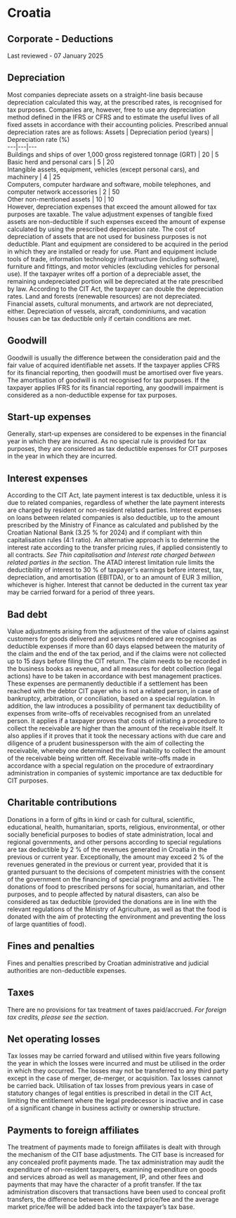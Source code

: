# Croatia
## Corporate - Deductions
Last reviewed - 07 January 2025
## Depreciation
Most companies depreciate assets on a straight-line basis because depreciation calculated this way, at the prescribed rates, is recognised for tax purposes. Companies are, however, free to use any depreciation method defined in the IFRS or CFRS and to estimate the useful lives of all fixed assets in accordance with their accounting policies.
Prescribed annual depreciation rates are as follows:
Assets | Depreciation period (years) | Depreciation rate (%)  
---|---|---  
Buildings and ships of over 1,000 gross registered tonnage (GRT) | 20 | 5  
Basic herd and personal cars | 5 | 20  
Intangible assets, equipment, vehicles (except personal cars), and machinery | 4 | 25  
Computers, computer hardware and software, mobile telephones, and computer network accessories | 2 | 50  
Other non-mentioned assets | 10 | 10  
However, depreciation expenses that exceed the amount allowed for tax purposes are taxable. The value adjustment expenses of tangible fixed assets are non-deductible if such expenses exceed the amount of expense calculated by using the prescribed depreciation rate.
The cost of depreciation of assets that are not used for business purposes is not deductible.
Plant and equipment are considered to be acquired in the period in which they are installed or ready for use. Plant and equipment include tools of trade, information technology infrastructure (including software), furniture and fittings, and motor vehicles (excluding vehicles for personal use).
If the taxpayer writes off a portion of a depreciable asset, the remaining undepreciated portion will be depreciated at the rate prescribed by law. According to the CIT Act, the taxpayer can double the depreciation rates.
Land and forests (renewable resources) are not depreciated.
Financial assets, cultural monuments, and artwork are not depreciated, either.
Depreciation of vessels, aircraft, condominiums, and vacation houses can be tax deductible only if certain conditions are met.
## Goodwill
Goodwill is usually the difference between the consideration paid and the fair value of acquired identifiable net assets. If the taxpayer applies CFRS for its financial reporting, then goodwill must be amortised over five years.
The amortisation of goodwill is not recognised for tax purposes.
If the taxpayer applies IFRS for its financial reporting, any goodwill impairment is considered as a non-deductible expense for tax purposes.
## Start-up expenses
Generally, start-up expenses are considered to be expenses in the financial year in which they are incurred. As no special rule is provided for tax purposes, they are considered as tax deductible expenses for CIT purposes in the year in which they are incurred.
## Interest expenses
According to the CIT Act, late payment interest is tax deductible, unless it is due to related companies, regardless of whether the late payment interests are charged by resident or non-resident related parties.
Interest expenses on loans between related companies is also deductible, up to the amount prescribed by the Ministry of Finance as calculated and published by the Croatian National Bank (3.25 % for 2024) and if compliant with thin capitalisation rules (4:1 ratio). An alternative approach is to determine the interest rate according to the transfer pricing rules, if applied consistently to all contracts.
_See Thin capitalisation and Interest rate charged between related parties in the_ _section_.
The ATAD interest limitation rule limits the deductibility of interest to 30 % of taxpayer's earnings before interest, tax, depreciation, and amortisation (EBITDA), or to an amount of EUR 3 million, whichever is higher. Interest that cannot be deducted in the current tax year may be carried forward for a period of three years.
## Bad debt
Value adjustments arising from the adjustment of the value of claims against customers for goods delivered and services rendered are recognised as deductible expenses if more than 60 days elapsed between the maturity of the claim and the end of the tax period, and if the claims were not collected up to 15 days before filing the CIT return. The claim needs to be recorded in the business books as revenue, and all measures for debt collection (legal actions) have to be taken in accordance with best management practices.
These expenses are permanently deductible if a settlement has been reached with the debtor CIT payer who is not a related person, in case of bankruptcy, arbitration, or conciliation, based on a special regulation.
In addition, the law introduces a possibility of permanent tax deductibility of expenses from write-offs of receivables recognised from an unrelated person. It applies if a taxpayer proves that costs of initiating a procedure to collect the receivable are higher than the amount of the receivable itself. It also applies if it proves that it took the necessary actions with due care and diligence of a prudent businessperson with the aim of collecting the receivable, whereby one determined the final inability to collect the amount of the receivable being written off.
Receivable write-offs made in accordance with a special regulation on the procedure of extraordinary administration in companies of systemic importance are tax deductible for CIT purposes.
## Charitable contributions
Donations in a form of gifts in kind or cash for cultural, scientific, educational, health, humanitarian, sports, religious, environmental, or other socially beneficial purposes to bodies of state administration, local and regional governments, and other persons according to special regulations are tax deductible by 2 % of the revenues generated in Croatia in the previous or current year. Exceptionally, the amount may exceed 2 % of the revenues generated in the previous or current year, provided that it is granted pursuant to the decisions of competent ministries with the consent of the government on the financing of special programs and activities.
The donations of food to prescribed persons for social, humanitarian, and other purposes, and to people affected by natural disasters, can also be considered as tax deductible (provided the donations are in line with the relevant regulations of the Ministry of Agriculture, as well as that the food is donated with the aim of protecting the environment and preventing the loss of large quantities of food).
## Fines and penalties
Fines and penalties prescribed by Croatian administrative and judicial authorities are non-deductible expenses.
## Taxes
There are no provisions for tax treatment of taxes paid/accrued. _For foreign tax credits, please see the_ _section_.
## Net operating losses
Tax losses may be carried forward and utilised within five years following the year in which the losses were incurred and must be utilised in the order in which they occurred. The losses may not be transferred to any third party except in the case of merger, de-merger, or acquisition. Tax losses cannot be carried back.
Utilisation of tax losses from previous years in case of statutory changes of legal entities is prescribed in detail in the CIT Act, limiting the entitlement where the legal predecessor is inactive and in case of a significant change in business activity or ownership structure.
## Payments to foreign affiliates
The treatment of payments made to foreign affiliates is dealt with through the mechanism of the CIT base adjustments. The CIT base is increased for any concealed profit payments made. The tax administration may audit the expenditure of non-resident taxpayers, examining expenditure on goods and services abroad as well as management, IP, and other fees and payments that may have the character of a profit transfer. If the tax administration discovers that transactions have been used to conceal profit transfers, the difference between the declared price/fee and the average market price/fee will be added back into the taxpayer’s tax base.
